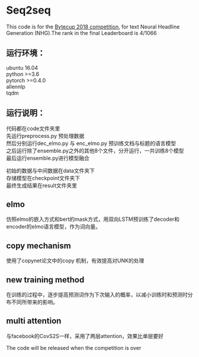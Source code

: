# Seq2seq
This code is for the [Bytecup 2018 competition](https://biendata.com/competition/bytecup2018/), for text Neural Headline Generation (NHG).The rank in the final Leaderboard is 4/1066 </br>

## 运行环境：
ubuntu 16.04</br>
python >=3.6</br>
pytorch >=0.4.0</br>
allennlp </br>
tqdm</br>


## 运行说明：

代码都在code文件夹里</br>
先运行preprocess.py 预处理数据</br>
然后分别运行dec_elmo.py 与 enc_elmo.py 预训练文档与标题的语言模型</br>
之后运行除了ensemble.py之外的其他8个文件，分开运行，一共训练8个模型</br>
最后运行ensemble.py进行模型融合</br>

初始的数据与中间数据在data文件夹下</br>
存储模型在checkpoint文件夹下</br>
最终生成结果在result文件夹里</br>


## elmo 
仿照elmo的嵌入方式和bert的mask方式，用双向LSTM预训练了decoder和encoder的elmo语言模型，作为词向量。

## copy mechanism 
使用了copynet论文中的copy 机制，有效提高对UNK的处理

## new training method 
在训练的过程中，逐步提高预测词作为下次输入的概率，以减小训练时和预测时分布不同所带来的影响。

## multi attention 
与facebook的CovS2S一样，采用了两层attention，效果比单层要好

The code will be released when the competition is over
